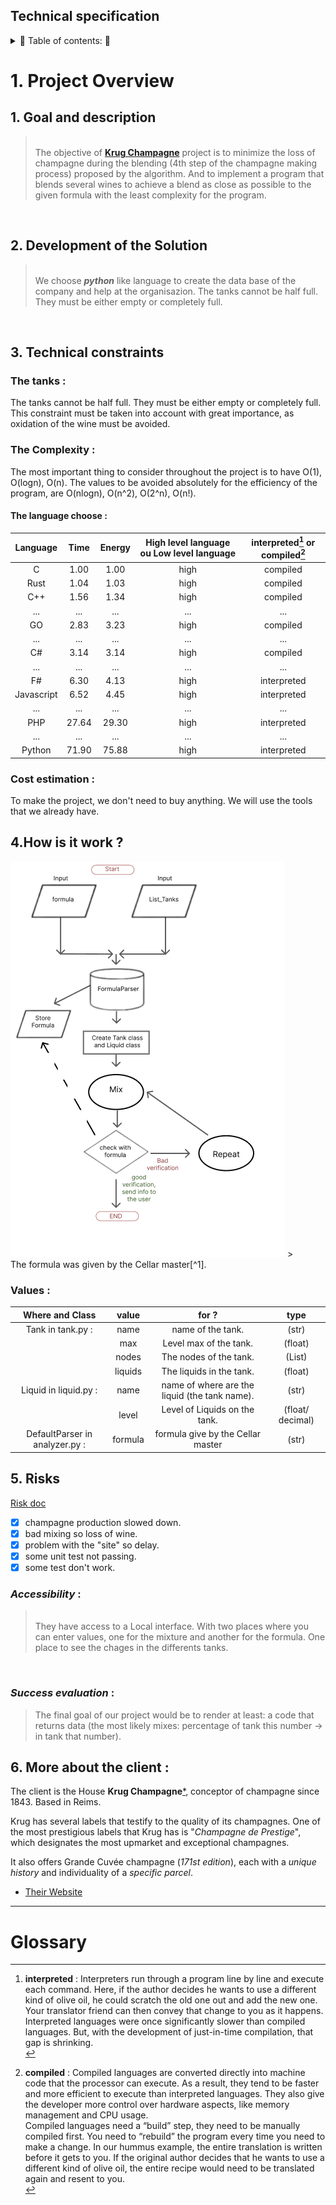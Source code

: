 ## Technical specification

<details> 
<summary> 📖 Table of contents: 📖 </summary>

- [1. Project Overview](#1-project-overview)
  - [1. Goal and description](#1-goal-and-description)
  - [2. Development of the Solution](#2-development-of-the-solution)
  - [3. Technical constraints](#3-technical-constraints)
    - [The tanks :](#the-tanks-)
    - [The Complexity :](#the-complexity-)
      - [The language choose :](#the-language-choose-)
    - [Cost estimation :](#cost-estimation-)
  - [4.How is it work ?](#4how-is-it-work-)
    - [Values :](#values-)
  - [5. Risks](#5-risks)
    - [_Accessibility_ :](#accessibility-)
    - [_Success evaluation_ :](#success-evaluation-)
  - [6. More about the client :](#6-more-about-the-client-)
- [Glossary](#glossary)

</details>

# 1. Project Overview

## 1. Goal and description 

> <br> The objective of [**Krug Champagne**](#6-more-about-the-client-) project is to minimize the loss of champagne during the blending (4th step of the champagne making process) proposed by the algorithm. 
And to implement a program that blends several wines to achieve a blend as close as possible to the given formula with the least complexity for the program.
<br>

## 2. Development of the Solution

<!--à revoir -->
> <br>We choose **_python_** like language to create the data base of the company and help at the organisazion.
> The tanks cannot be half full. They must be either empty or completely full.
<br>
<!--they would a total of 400 wines, each embodying the individuality of a specific parcel.-->

## 3. Technical constraints
### The tanks :
The tanks cannot be half full. They must be either empty or completely full. This constraint must be taken into account with great importance, as oxidation of the wine must be avoided.
<br>

### The Complexity :
The most important thing to consider throughout the project is to have O(1), O(logn), O(n). 
The values to be avoided absolutely for the efficiency of the program, are O(nlogn), O(n^2), O(2^n), O(n!).
<br>

#### The language choose :
<!-- Python -->

|Language |Time | Energy | High level language ou Low level language | interpreted[^3] or compiled[^2]|
|:-----: |:----:|:----:|:----:|:----:|
| C |1.00| 1.00 | high | compiled |
| Rust |1.04| 1.03| high | compiled |
| C++ | 1.56 | 1.34 | high | compiled |
| ... | ... | ... | ... | ... |
| GO  | 2.83 | 3.23 | high | compiled |
| ... | ... | ... | ... | ... |
| C# | 3.14 | 3.14| high | compiled |
| ... | ... | ... | ... | ... |
| F# | 6.30 | 4.13| high | interpreted |
| Javascript | 6.52 | 4.45| high | interpreted |
| ... | ... | ... | ... | ... |
| PHP | 27.64 | 29.30| high | interpreted |
| ... | ... | ... | ... | ... |
| Python | 71.90 | 75.88| high | interpreted |

### Cost estimation :

To make the project, we don't need to buy anything. We will use the tools that we already have.

## 4.How is it work ?
<img src="/docs/technical1.png">
<!--à continuer -->
> <br> The formula was given by the Cellar master[^1].
<br>

<!-- fonctionnalités attendues --> 

### Values :
<!-- renomer -->

| Where and Class | value | for ? | type |
|:---:|:---:|:---:|:---:|
| Tank in tank.py : | name | name of the tank.| (str) |
|     | max | Level max of the tank.| (float) |
|     | nodes | The nodes of the tank. | (List) |
|     | liquids | The liquids in the tank.| (float) |
| Liquid in liquid.py :| name | name of where are the liquid (the tank name).| (str) |
|     | level |  Level of Liquids on the tank. | (float/ decimal) |
| DefaultParser in analyzer.py : | formula | formula give by the Cellar master | (str)|


## 5. Risks

[Risk doc](https://docs.google.com/spreadsheets/d/1c3TqdskpdIjxDfMc5kR791dv1CRFdnPDg-OVfnnxMEE/edit?usp=sharing)


- [x] champagne production slowed down.
- [x] bad mixing so loss of wine.
- [x] problem with the "site" so delay.
- [x] some unit test not passing.
- [x] some test don't work. 
<!--a ajouté -->

### _Accessibility_ :

> <br> They have access to a Local interface.<!--a ajouté et changer si il faut --> With two places where you can enter values, one for the mixture and another for the formula. One place to see the chages in the differents tanks. 
<br>

### _Success evaluation_ :

> The final goal of our project would be to render at least: a code that returns data (the most likely mixes: percentage of tank this number -> in tank that number).
<!-- renvoie des données (les mixes les plus probables : pourcentage de tankn -> dans tankn2 -->

## 6. More about the client :

The client is the House **Krug Champagne**[*](https://www.krug.com/fr/la-maison-krug), conceptor of champagne since 1843. Based in Reims.

Krug has several labels that testify to the quality of its champagnes. One of the most prestigious labels that Krug has is "_Champagne de Prestige_", which designates the most upmarket and exceptional champagnes.

It also offers Grande Cuvée champagne (_171st edition_), each with a _unique history_ and individuality of a _specific parcel_.

- [Their Website](https://www.krug.com/fr/la-maison-krug)

-----------------------------------

# Glossary

[^1]: **Cellar master** : it is the person who makes the wine or the champagne.<br>

[^2]: **compiled** : Compiled languages are converted directly into machine code that the processor can execute. As a result, they tend to be faster and more efficient to execute than interpreted languages. They also give the developer more control over hardware aspects, like memory management and CPU usage.<br>
Compiled languages need a “build” step, they need to be manually compiled first. You need to “rebuild” the program every time you need to make a change. In our hummus example, the entire translation is written before it gets to you. If the original author decides that he wants to use a different kind of olive oil, the entire recipe would need to be translated again and resent to you.<br>

[^3]: **interpreted** : Interpreters run through a program line by line and execute each command. Here, if the author decides he wants to use a different kind of olive oil, he could scratch the old one out and add the new one. Your translator friend can then convey that change to you as it happens.<br>
Interpreted languages were once significantly slower than compiled languages. But, with the development of just-in-time compilation, that gap is shrinking.<br>



<!--Introduction

Présentation générale du projet
Objectifs et finalités du projet
Description fonctionnelle

Une vue d'ensemble des principales fonctionnalités et des cas d'utilisation du système
Exigences fonctionnelles spécifiques, telles que les fonctionnalités attendues et les interactions avec d'autres systèmes ou utilisateurs
Exigences non fonctionnelles

Exigences de performance : temps de réponse, capacité de traitement, etc.
Contraintes opérationnelles : environnement d'utilisation, disponibilité, maintenance, etc.
Exigences de sécurité : confidentialité, intégrité des données, authentification, etc.
Contraintes de compatibilité : systèmes d'exploitation, navigateurs, etc.
Autres exigences pertinentes, telles que les contraintes légales ou réglementaires
Interface utilisateur

Description de l'interface utilisateur, y compris les écrans, les flux de travail et les interactions
Spécifications des éléments d'interface, tels que les boutons, les champs de saisie, les menus, etc.
Maquettes ou croquis de l'interface utilisateur, si disponibles
Intégrations

Description des intégrations avec d'autres systèmes ou services
Exigences et spécifications d'interface pour les intégrations
Contraintes de conception

Contraintes de conception spécifiques, telles que l'utilisation de certaines technologies, de langages de programmation ou de frameworks
Contraintes de performance ou d'architecture
Gestion de projet

Rôles et responsabilités des parties prenantes
Calendrier et échéancier du projet
Méthodologie de développement ou de mise en œuvre
Glossaire

Définitions des termes techniques ou spécifiques utilisés dans le document
-->